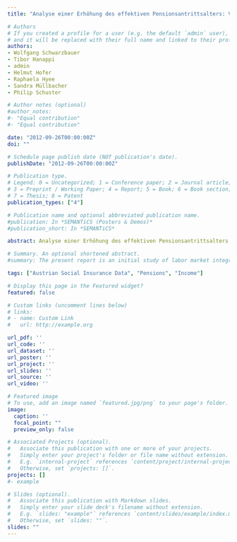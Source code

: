 ```yaml
---
title: "Analyse einer Erhöhung des effektiven Pensionsantrittsalters: Vorläufiger Endbericht; Studie im Auftrag des Bundesministeriums für Finanzen"

# Authors
# If you created a profile for a user (e.g. the default `admin` user), write the username (folder name) here 
# and it will be replaced with their full name and linked to their profile.
authors:
- Wolfgang Schwarzbauer
- Tibor Hanappi
- admin 
- Helmut Hofer
- Raphaela Hyee
- Sandra Müllbacher
- Philip Schuster

# Author notes (optional)
#author_notes:
#- "Equal contribution"
#- "Equal contribution"

date: "2012-09-26T00:00:00Z"
doi: ""

# Schedule page publish date (NOT publication's date).
publishDate: "2012-09-26T00:00:00Z"

# Publication type.
# Legend: 0 = Uncategorized; 1 = Conference paper; 2 = Journal article;
# 3 = Preprint / Working Paper; 4 = Report; 5 = Book; 6 = Book section;
# 7 = Thesis; 8 = Patent
publication_types: ["4"]

# Publication name and optional abbreviated publication name.
#publication: In *SEMANTiCS (Posters & Demos)*
#publication_short: In *SEMANTiCS*

abstract: Analyse einer Erhöhung des effektiven Pensionsantrittsalters - Vorläufiger Endbericht - Studie im Auftrag des Bundesministeriums für Finanzen. [Research Report] 62 p.

# Summary. An optional shortened abstract.
#summary: The present report is an initial study of labor market integration before transferring to the Invalidity pension. #The additions in 2010 were examined. Particular attention is paid the aspect of the economic class in which the retirees #are gainfully employed before they retire

tags: ["Austrian Social Insurance Data", "Pensions", "Income"]

# Display this page in the Featured widget?
featured: false

# Custom links (uncomment lines below)
# links:
# - name: Custom Link
#   url: http://example.org

url_pdf: ''
url_code: ''
url_dataset: ''
url_poster: ''
url_project: ''
url_slides: ''
url_source: ''
url_video: ''

# Featured image
# To use, add an image named `featured.jpg/png` to your page's folder. 
image:
  caption: ''
  focal_point: ""
  preview_only: false

# Associated Projects (optional).
#   Associate this publication with one or more of your projects.
#   Simply enter your project's folder or file name without extension.
#   E.g. `internal-project` references `content/project/internal-project/index.md`.
#   Otherwise, set `projects: []`.
projects: []
#- example

# Slides (optional).
#   Associate this publication with Markdown slides.
#   Simply enter your slide deck's filename without extension.
#   E.g. `slides: "example"` references `content/slides/example/index.md`.
#   Otherwise, set `slides: ""`.
slides: ""
---
```

